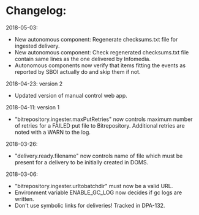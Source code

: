 Changelog:
===

2018-05-03:

* New autonomous component: Regenerate checksums.txt file for ingested delivery.
* New autonomous component: Check regenerated checksums.txt file contain same lines as the one delivered by Infomedia.
* Autonomous components now verify that items fitting the events as reported by SBOI actually do and skip them if not. 

2018-04-23:  version 2

* Updated version of manual control web app.

2018-04-11:  version 1

* "bitrepository.ingester.maxPutRetries" now controls maximum number of retries
   for a FAILED put file to Bitrepository.  Additional retries are noted with
   a WARN to the log.

2018-03-26:

* "delivery.ready.filename" now controls name of file which must be
  present for a delivery to be initially created in DOMS.

2018-03-06:

* "bitrepository.ingester.urltobatchdir" must now be a valid URL.
* Environment variable ENABLE_GC_LOG now decides if gc logs are written.
* Don't use symbolic links for deliveries!  Tracked in DPA-132.
